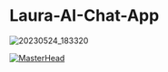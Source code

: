 # Laura-AI-Chat-App

![20230524_183320](https://github.com/samyak2403/Laura-AI-Chat-App/assets/126759819/65c22a3c-b0ea-4909-b6c5-28180a2bac60)

[![MasterHead](https://play.google.com/intl/en_us/badges/static/images/badges/en_badge_web_generic.png)](https://play.google.com/store/apps/details?id=com.arrowwould.laura)



